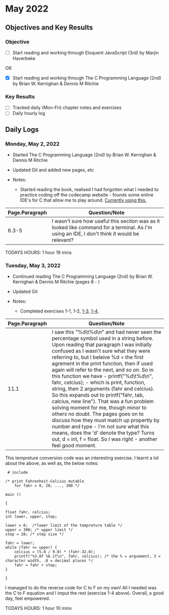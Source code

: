 # May 2022

## Objectives and Key Results

### Objective
- [ ] Start reading and working through Eloquent JavaScript (3rd) by Marjin Haverbeke

OR

- [X] Start reading and working through The C Programming Language (2nd) by Brian W. Kernighan & Dennis M Ritchie

### Key Results
- [ ] Tracked daily (Mon-Fri) chapter notes and exercises
- [ ] Daily hourly log

<!--- ## Coursework Milestones 

### Assignments:
- FCC - Completed course sections:
  - Basic HTML & HTML 5
  - Basic CSS
  - Applied Visual Design - See code dump [here](https://github.com/mjll-codes/learning-tracker/tree/main/code-dump/applied-visual-design)
  - Applied Accessibility - See code dump [here](https://github.com/mjll-codes/learning-tracker/tree/main/code-dump/applied-accessibility)
  - Responsive Web Design Principles - See code dump [here](https://github.com/mjll-codes/learning-tracker/tree/main/code-dump/responsive-web-design-principles)
  - CSS Flexbox - See code dump [here](https://github.com/mjll-codes/learning-tracker/tree/main/code-dump/css-flex-box)
  - CSS Grid - See code dump [here](https://github.com/mjll-codes/learning-tracker/tree/main/code-dump/css-grid)

### Projects:
- HTML/CSS:
  - Tribute Page- [view on CodePen here](https://codepen.io/mjll-codes/pen/bGRjZyJ)
  - Survey Page - [view on CodePen here](https://codepen.io/mjll-codes/pen/XWgPYyo)
  - Product Landing Page - [view on CodePen here](https://codepen.io/mjll-codes/pen/xxraJWV)
  - Technical Documentation Page - [view on CodePen here](https://codepen.io/mjll-codes/pen/jOweGPr) (CSS styling borrowed from sample, more upskilling required)
  - Personal Portfolio Page - [view on CodePen here](https://codepen.io/mjll-codes/pen/dyRgxGW) 

### Certifications:
- FCC: Responsive Web Design - [see certification here](https://www.freecodecamp.org/certification/mjll/responsive-web-design) --->
  
## Daily Logs

### Monday, May 2, 2022
  - Started The C Programming Language (2nd) by Brian W. Kernighan & Dennis M Ritchie
  - Updated Git and added new pages, etc

  - Notes:
    - Started reading the book, realised I had forgotten what I needed to practice coding off the codecamp website - founds some online IDE's for C that allow me to play around. [Currently using this.](https://www.onlinegdb.com/)

Page.Paragraph | Question/Note
--- | ---
6.3-5 | I wasn't sure how useful this seciton was as it looked like command for a terminal. As I'm using an IDE, I don't think it would be relevant?
    
 
 TODAYS HOURS:   1 hour  19 mins
 
 

 ### Tuesday, May 3, 2022
  - Continued reading The C Programming Language (2nd) by Brian W. Kernighan & Dennis M Ritchie (pages 8 - )
  - Updated Git

  - Notes:
    - Completed exercises 1-1, 1-2, [1-3,](https://github.com/mjll-codes/learning-tracker/blob/136922de35687d905fe56c6c9419933765b9b709/learning-outcomes/FtoC.c) [1-4,](https://github.com/mjll-codes/learning-tracker/blob/6ade9839a75b659fb0d77a1d536b157fe6f2da79/learning-outcomes/CtoF.c)

Page.Paragraph | Question/Note
--- | ---
11.1 | I saw this "%d\t%d\n" and had never seen the percentage symbol used in a string before. Upon reading that paragraph I was initially confused as I wasn't sure what they were referring to, but I beleive %d = the first agrement in the print function, then if used again will refer to the next, and so on. So in this function we have -  printf("%d\t%d\n", fahr, celcius); - which is print, function, string, then 2 arguments (fahr and celcius). So this expands out to printf("fahr, tab, calcius, new line"). That was a fun problem solving moment for me, though minor to others no doubt. The pages goes on to discuss how they must match up propertly by number and type - I'm not sure what this means, does the 'd' denote the type? Turns out, d = int, f = float. So I was right - another feel good moment. 

This tempreture conversion code was an interesting exercise. I learnt a lot about the above, as well as, the below notes:

<pre><code> # include <stdio.h>

/* print Fahrenheit-Celcius mutable
    for fahr = 0, 20, ..., 300 */

main ()

{

float fahr, celcius;
int lower, upper, step;

lower = 0;  /*lower limit of the tempreture table */
upper = 300; /* upper limit */
step = 20; /* step size */

fahr = lower;
while (fahr <= upper) {
    celcius = (5.0 / 9.0) * (fahr-32.0);
    printf("%3.0f %6.1f\n", fahr, celcius); /* the % = arguement, 3 = character width, .0 = decimal places */
    fahr = fahr + step;
}

}
</pre></code>
    
 I managed to do the reverse code for C to F on my own! All I needed was the C to F equation and I imput the rest (exercise 1-4 above). Overall, a good day, feel empowered.
 
 TODAYS HOURS:   1 hour  10 mins
